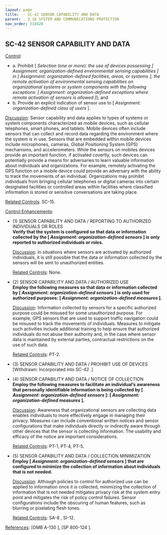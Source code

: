 ```yaml
---
layout: page
title: -- SC-42 SENSOR CAPABILITY AND DATA 
parent: . 3.18 SYSTEM AND COMMUNICATIONS PROTECTION 
nav_order: 318420 
---
```


## SC-42 SENSOR CAPABILITY AND DATA

<ins>Control</ins>:

* a. Prohibit [ _Selection (one or more): the use of devices possessing [ Assignment: organization-defined environmental sensing capabilities ] in [ Assignment: organization-defined facilities, areas, or systems ]; the remote activation of environmental sensing capabilities on organizational systems or system components with the following exceptions: [ Assignment: organization-defined exceptions where remote activation of sensors is allowed ]_]; and
* b. Provide an explicit indication of sensor use to [ _Assignment: organization-defined class of users_ ].

<ins>Discussion</ins>: Sensor capability and data applies to types of systems or system components characterized as mobile devices, such as cellular telephones, smart phones, and tablets. Mobile devices often include sensors that can collect and record data regarding the environment where the system is in use. Sensors that are embedded within mobile devices include microphones, cameras, Global Positioning System (GPS) mechanisms, and accelerometers. While the sensors on mobiles devices provide an important function, if activated covertly, such devices can potentially provide a means for adversaries to learn valuable information about individuals and organizations. For example, remotely activating the GPS function on a mobile device could provide an adversary with the ability to track the movements of an individual. Organizations may prohibit individuals from bringing cellular telephones or digital cameras into certain designated facilities or controlled areas within facilities where classified information is stored or sensitive conversations are taking place.

<ins>Related Controls</ins>: SC-15.

<ins>Control Enhancements</ins>:
   
* (1) SENSOR CAPABILITY AND DATA / REPORTING TO AUTHORIZED INDIVIDUALS OR ROLES<br>
**Verify that the system is configured so that data or information collected by the [ _Assignment: organization-defined sensors_ ] is only reported to authorized individuals or roles.**

    <ins>Discussion</ins>: In situations where sensors are activated by authorized individuals, it is still possible that the data or information collected by the sensors will be sent to unauthorized entities.

    <ins>Related Controls</ins>: None.
   
* (2) SENSOR CAPABILITY AND DATA / AUTHORIZED USE<br>
**Employ the following measures so that data or information collected by [ _Assignment: organization-defined sensors_ ] is only used for authorized purposes: [ _Assignment: organization-defined measures_ ].**

    <ins>Discussion</ins>: Information collected by sensors for a specific authorized purpose could be misused for some unauthorized purpose. For example, GPS sensors that are used to support traffic navigation could be misused to track the movements of individuals. Measures to mitigate such activities include additional training to help ensure that authorized individuals do not abuse their authority and, in the case where sensor data is maintained by external parties, contractual restrictions on the use of such data.

    <ins>Related Controls</ins>: PT-2.
   
* (3) SENSOR CAPABILITY AND DATA / PROHIBIT USE OF DEVICES<br>
[Withdrawn: Incorporated into SC-42 .]
   
* (4) SENSOR CAPABILITY AND DATA / NOTICE OF COLLECTION<br>
**Employ the following measures to facilitate an individual’s awareness that personally identifiable information is being collected by [ _Assignment: organization-defined sensors_ ]: [ _Assignment: organization-defined measures_ ].**

    <ins>Discussion</ins>: Awareness that organizational sensors are collecting data enables individuals to more effectively engage in managing their privacy. Measures can include conventional written notices and sensor configurations that make individuals directly or indirectly aware through other devices that the sensor is collecting information. The usability and efficacy of the notice are important considerations.

    <ins>Related Controls</ins>: PT-1, PT-4, PT-5.
   
* (5) SENSOR CAPABILITY AND DATA / COLLECTION MINIMIZATION<br>
**Employ [ _Assignment: organization-defined sensors_ ] that are configured to minimize the collection of information about individuals that is not needed.**

    <ins>Discussion</ins>: Although policies to control for authorized use can be applied to information once it is collected, minimizing the collection of information that is not needed mitigates privacy risk at the system entry point and mitigates the risk of policy control failures. Sensor configurations include the obscuring of human features, such as blurring or pixelating flesh tones.

    <ins>Related Controls</ins>: SA-8 , SI-12.

<ins>References</ins>: [OMB A-130 ], [SP 800-124 ].
   

